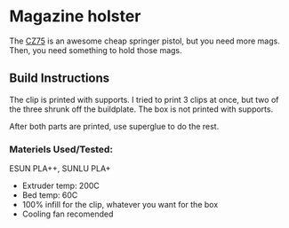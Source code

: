 # Magazine holster
The [CZ75](https://www.evike.com/products/42999/) is an awesome cheap springer pistol, but you need more mags.  Then, you need something to hold those mags.

## Build Instructions
The clip is printed with supports.  I tried to print 3 clips at once, but two of the three shrunk off the buildplate.
The box is not printed with supports.

After both parts are printed, use superglue to do the rest.

### Materiels Used/Tested:
ESUN PLA++, SUNLU PLA+
* Extruder temp: 200C
* Bed temp: 60C
* 100% infill for the clip, whatever you want for the box
* Cooling fan recomended
